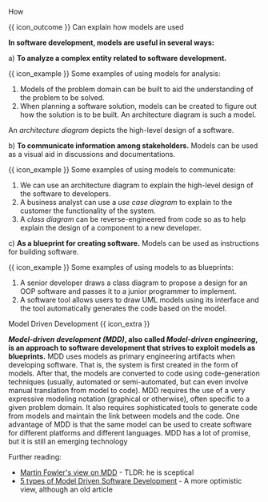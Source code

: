 <span id="title">How</span>

<span id="prereqs"></span>

<span id="outcomes">{{ icon_outcome }} Can explain how models are used</span>

<div id="body">

**In software development, models are useful in several ways:**

a) **To analyze a complex entity related to software development.**

<box>

{{ icon_example }} Some examples of using models for analysis:

1. Models of the <tooltip content="i.e. the environment in which the software is expected to solve a problem">problem domain</tooltip> can be built to aid the understanding of the problem to be solved.
2. When planning a software solution, models can be created to figure out how the solution is to be built. An <trigger trigger="click" for="modal:modelingIntro-archiDiagrams">architecture diagram</trigger> is such a model.

</box>

<modal large title="Architecture Diagrams" id="modal:modelingIntro-archiDiagrams">

An _architecture diagram_ depicts the high-level design of a software.

  <include src="../../../architecture/architectureDiagrams/reading/text.md#architecture-diagram-examples"/>
</modal>

b) **To communicate information among stakeholders.**  Models can be used as a visual aid in discussions and documentations.

<box>

{{ icon_example }} Some examples of using models to communicate:

1. We can use an architecture diagram to explain the high-level design of the software to developers.
2. A business analyst can use a _use case diagram_ to explain to the customer the functionality of the system.
3. A _class diagram_ can be reverse-engineered from code so as to help explain the design of a component to a new developer.

</box>


c) **As a blueprint for creating software.** Models can be used as instructions for building software.

<box>

{{ icon_example }} Some examples of using models to as blueprints:

1. A senior developer draws a class diagram to propose a design for an OOP software and passes it to a junior programmer to implement.
2. A software tool allows users to draw UML models using its interface and the tool automatically generates the code based on the model.

</box>

<box>

<!-- TODO: make this an independent LO 4* -->

<panel type="seamless">
<span slot="header" class="card-title">Model Driven Development {{ icon_extra }}</span>

**_Model-driven development (MDD)_, also called _Model-driven engineering_, is an approach to software development that strives to exploit models as blueprints.** MDD uses models as primary engineering artifacts when developing software. That is, the system is first created in the form of models. After that, the models are converted to code using code-generation techniques (usually, automated or semi-automated, but can even involve manual translation from model to code). MDD requires the use of a very expressive modeling notation (graphical or otherwise), often specific to a given problem domain. It also requires sophisticated tools to generate code from models and maintain the link between models and the code. One advantage of MDD is that the same model can be used to create software for different platforms and different languages. MDD has a lot of promise, but it is still an emerging technology

Further reading:
* [Martin Fowler's view on MDD](https://martinfowler.com/bliki/ModelDrivenSoftwareDevelopment.html) - TLDR: he is sceptical
* [5 types of Model Driven Software Development](http://www.theenterprisearchitect.eu/blog/2009/03/31/5-types-of-model-driven-software-development/) - A more optimistic view, although an old article

</panel>

</box>

</div>

<div id="extras">

<include src="exercises.md" />

</div>
